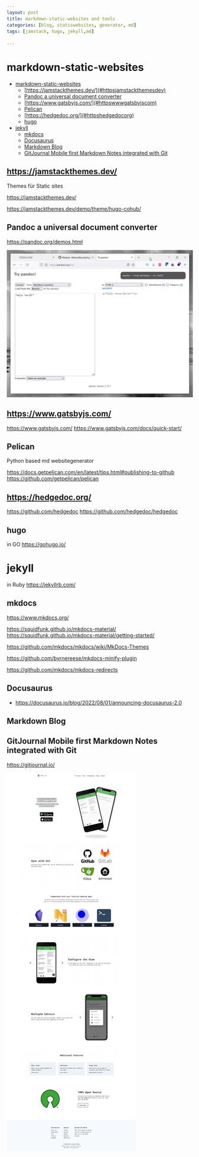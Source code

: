 ```yaml
---
layout: post
title: markdown-static-websites and tools
categories: [blog, statiswebsites, generator, md]
tags: [jamstack, hugo, jekyll,md]

---
```

# markdown-static-websites

- [markdown-static-websites](#markdown-static-websites)
  - [https://jamstackthemes.dev/](#httpsjamstackthemesdev)
  - [Pandoc a universal document converter](#pandoc-a-universal-document-converter)
  - [https://www.gatsbyjs.com/](#httpswwwgatsbyjscom)
  - [Pelican](#pelican)
  - [https://hedgedoc.org/](#httpshedgedocorg)
  - [hugo](#hugo)
- [jekyll](#jekyll)
  - [mkdocs](#mkdocs)
  - [Docusaurus](#docusaurus)
  - [Markdown Blog](#markdown-blog)
  - [GitJournal Mobile first Markdown Notes integrated with Git](#gitjournal-mobile-first-markdown-notes-integrated-with-git)

## https://jamstackthemes.dev/

Themes für Static sites 

https://jamstackthemes.dev/

https://jamstackthemes.dev/demo/theme/hugo-cohub/

## Pandoc a universal document converter

https://pandoc.org/demos.html

![pandoc converter web](../pic/20220822123415.png)  

## https://www.gatsbyjs.com/

https://www.gatsbyjs.com/
https://www.gatsbyjs.com/docs/quick-start/


## Pelican 

Python based md websitegenerator 

https://docs.getpelican.com/en/latest/tips.html#publishing-to-github
https://github.com/getpelican/pelican

## https://hedgedoc.org/

https://github.com/hedgedoc
https://github.com/hedgedoc/hedgedoc

## hugo 
in GO 
https://gohugo.io/


# jekyll 
in Ruby 
https://jekyllrb.com/

## mkdocs
https://www.mkdocs.org/

https://squidfunk.github.io/mkdocs-material/
https://squidfunk.github.io/mkdocs-material/getting-started/

https://github.com/mkdocs/mkdocs/wiki/MkDocs-Themes

https://github.com/byrnereese/mkdocs-minify-plugin

https://github.com/mkdocs/mkdocs-redirects

## Docusaurus 

- https://docusaurus.io/blog/2022/08/01/announcing-docusaurus-2.0

## Markdown Blog 

## GitJournal Mobile first Markdown Notes integrated with Git

https://gitjournal.io/

![](../pic/20220801114551.png)  
